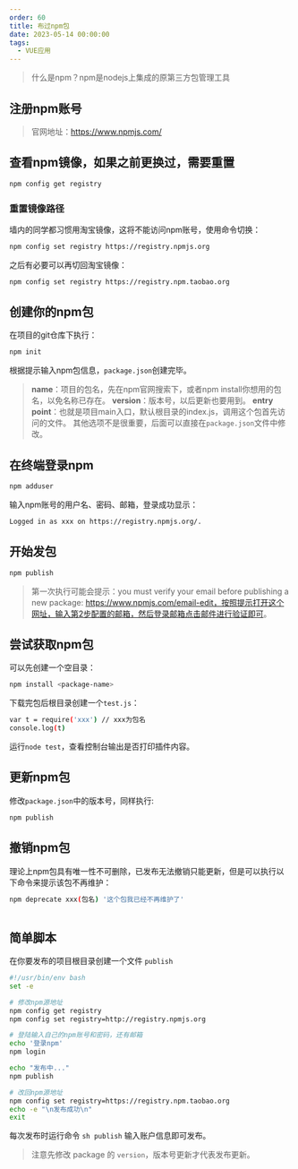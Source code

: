 ```yaml
---
order: 60
title: 布过npm包
date: 2023-05-14 00:00:00
tags: 
  - VUE应用
---
```

> 什么是npm？npm是nodejs上集成的原第三方包管理工具

## 注册npm账号

> 官网地址：<https://www.npmjs.com/>

## 查看npm镜像，如果之前更换过，需要重置

```bash
npm config get registry
```

### 重置镜像路径

墙内的同学都习惯用淘宝镜像，这将不能访问npm账号，使用命令切换：

```bash
npm config set registry https://registry.npmjs.org
```

之后有必要可以再切回淘宝镜像：

```bash
npm config set registry https://registry.npm.taobao.org
```

## 创建你的npm包

在项目的git仓库下执行：

```bash
npm init
```

根据提示输入npm包信息，`package.json`创建完毕。

> **name**：项目的包名，先在npm官网搜索下，或者npm install你想用的包名，以免名称已存在。
> **version**：版本号，以后更新也要用到。
> **entry point**：也就是项目main入口，默认根目录的index.js，调用这个包首先访问的文件。
> 其他选项不是很重要，后面可以直接在`package.json`文件中修改。

## 在终端登录npm

```bash
npm adduser
```

输入npm账号的用户名、密码、邮箱，登录成功显示：

```bash
Logged in as xxx on https://registry.npmjs.org/.
```

## 开始发包

```bash
npm publish
```

> 第一次执行可能会提示：you must verify your email before publishing a new package: <https://www.npmjs.com/email-edit，按照提示打开这个网址，输入第2步配置的邮箱，然后登录邮箱点击邮件进行验证即可>。

## 尝试获取npm包

可以先创建一个空目录：

```bash
npm install <package-name>
```

下载完包后根目录创建一个`test.js`：

```bash
var t = require('xxx') // xxx为包名
console.log(t)
```

运行`node test`，查看控制台输出是否打印插件内容。

## 更新npm包

修改`package.json`中的版本号，同样执行:

```bash
npm publish
```

## 撤销npm包

理论上npm包具有唯一性不可删除，已发布无法撤销只能更新，但是可以执行以下命令来提示该包不再维护：

```bash
npm deprecate xxx(包名) '这个包我已经不再维护了'
    
```

## 简单脚本

在你要发布的项目根目录创建一个文件 `publish`

```bash
#!/usr/bin/env bash
set -e

# 修改npm源地址
npm config get registry
npm config set registry=http://registry.npmjs.org

# 登陆输入自己的npm账号和密码，还有邮箱
echo '登录npm'
npm login

echo "发布中..."
npm publish

# 改回npm源地址
npm config set registry=https://registry.npm.taobao.org
echo -e "\n发布成功\n"
exit
```

每次发布时运行命令 `sh publish` 输入账户信息即可发布。

> 注意先修改 package 的 `version`，版本号更新才代表发布更新。
